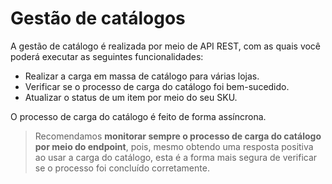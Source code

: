 # Gestão de catálogos

A gestão de catálogo é realizada por meio de API REST, com as quais você poderá executar as seguintes funcionalidades:

* Realizar a carga em massa de catálogo para várias lojas.
* Verificar se o processo de carga do catálogo foi bem-sucedido.
* Atualizar o status de um item por meio do seu SKU.

O processo de carga do catálogo é feito de forma assíncrona.

> Recomendamos **monitorar sempre o processo de carga do catálogo por meio do endpoint**, pois, mesmo obtendo uma resposta positiva ao usar a carga do catálogo, esta é a forma mais segura de verificar se o processo foi concluído corretamente.
